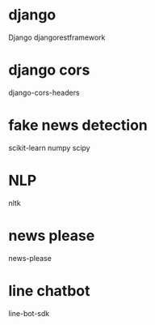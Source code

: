# django
Django
djangorestframework

# django cors
django-cors-headers

# fake news detection
scikit-learn
numpy
scipy

# NLP
nltk

# news please
news-please

# line chatbot
line-bot-sdk